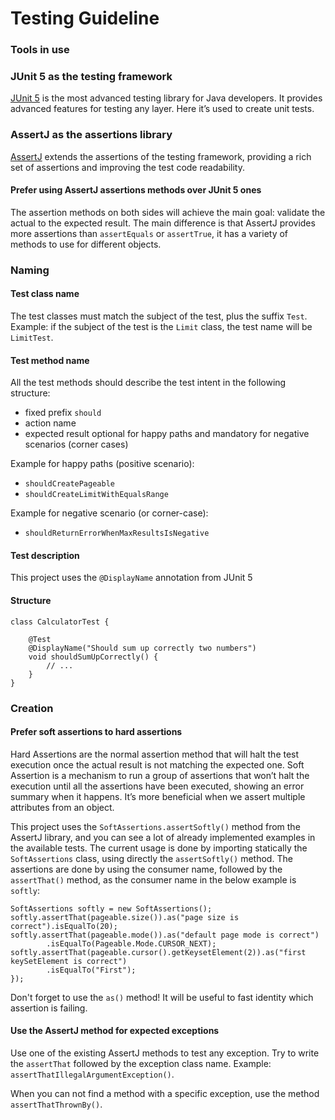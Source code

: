 # Testing Guideline

### Tools in use

### JUnit 5 as the testing framework

[JUnit 5](https://junit.org/junit5/) is the most advanced testing library for Java developers.
It provides advanced features for testing any layer.
Here it’s used to create unit tests.

### AssertJ as the assertions library

[AssertJ](https://assertj.github.io/doc/) extends the assertions of the testing framework, providing a rich set of assertions and improving the test code readability.

#### Prefer using AssertJ assertions methods over JUnit 5 ones

The assertion methods on both sides will achieve the main goal: validate the actual to the expected result.
The main difference is that AssertJ provides more assertions than `assertEquals` or `assertTrue`, it has a variety of methods to use for different objects.

### Naming

#### Test class name

The test classes must match the subject of the test, plus the suffix
`Test`.
Example: if the subject of the test is the `Limit` class, the test name will be `LimitTest`.

#### Test method name

All the test methods should describe the test intent in the following structure:

* fixed prefix `should`
* action name
* expected result optional for happy paths and mandatory for negative scenarios (corner cases)

Example for happy paths (positive scenario):

* `shouldCreatePageable`
* `shouldCreateLimitWithEqualsRange`

Example for negative scenario (or corner-case):

* `shouldReturnErrorWhenMaxResultsIsNegative`

#### Test description

This project uses the `@DisplayName` annotation from JUnit 5

#### Structure

```
class CalculatorTest {

    @Test
    @DisplayName("Should sum up correctly two numbers")
    void shouldSumUpCorrectly() {
        // ...
    }
}
```

### Creation

#### Prefer soft assertions to hard assertions

Hard Assertions are the normal assertion method that will halt the test execution once the actual result is not matching the expected one.
Soft Assertion is a mechanism to run a group of assertions that won’t halt the execution until all the assertions have been executed, showing an error summary when it happens.
It’s more beneficial when we assert multiple attributes from an object.

This project uses the `SoftAssertions.assertSoftly()` method from the AssertJ library, and you can see a lot of already implemented examples in the available tests.
The current usage is done by importing statically the `SoftAssertions` class, using directly the
`assertSoftly()` method.
The assertions are done by using the consumer name, followed by the `assertThat()` method, as the consumer name in the below example is `softly`:

```
SoftAssertions softly = new SoftAssertions();
softly.assertThat(pageable.size()).as("page size is correct").isEqualTo(20);
softly.assertThat(pageable.mode()).as("default page mode is correct")
        .isEqualTo(Pageable.Mode.CURSOR_NEXT);
softly.assertThat(pageable.cursor().getKeysetElement(2)).as("first keySetElement is correct")
        .isEqualTo("First");
});
```

Don't forget to use the `as()` method!
It will be useful to fast identity which assertion is failing.

#### Use the AssertJ method for expected exceptions

Use one of the existing AssertJ methods to test any exception.
Try to write the `assertThat` followed by the exception class name.
Example:
`assertThatIllegalArgumentException()`.

When you can not find a method with a specific exception, use the method
`assertThatThrownBy()`.